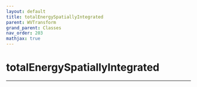 ```yaml
---
layout: default
title: totalEnergySpatiallyIntegrated
parent: WVTransform
grand_parent: Classes
nav_order: 203
mathjax: true
---
```


#  totalEnergySpatiallyIntegrated




---

